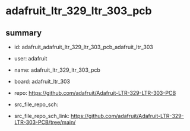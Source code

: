 # adafruit_ltr_329_ltr_303_pcb
 
## summary 
* id: adafruit_adafruit_ltr_329_ltr_303_pcb_adafruit_ltr_303
* user: adafruit
* name: adafruit_ltr_329_ltr_303_pcb
* board: adafruit_ltr_303
* repo: https://github.com/adafruit/Adafruit-LTR-329-LTR-303-PCB



* src_file_repo_sch: 
* src_file_repo_sch_link: https://github.com/adafruit/Adafruit-LTR-329-LTR-303-PCB/tree/main/






